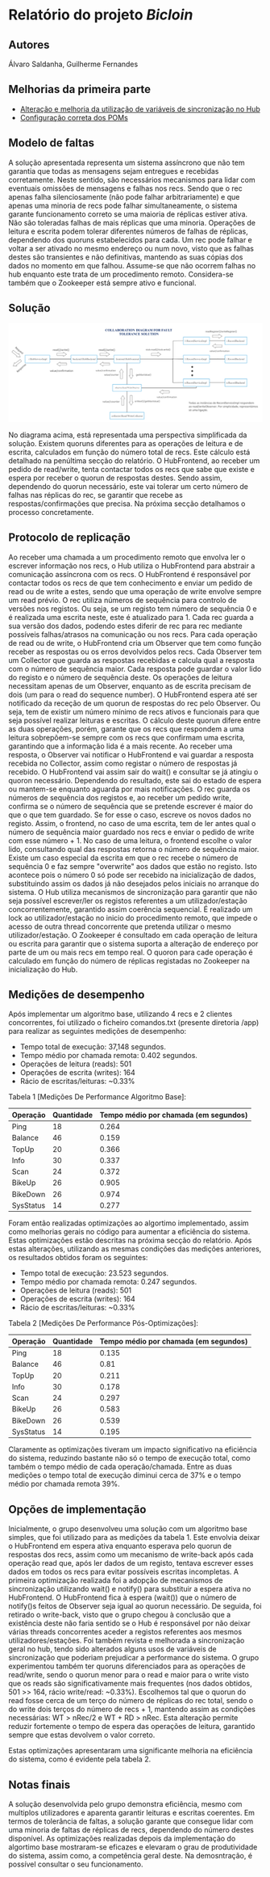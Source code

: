 # Relatório do projeto *Bicloin*

## Autores

Álvaro Saldanha, Guilherme Fernandes

## Melhorias da primeira parte

- [Alteração e melhoria da utilização de variáveis de sincronização no Hub](https://git.rnl.tecnico.ulisboa.pt/SD-20-21-2/A71-Bicloin/commit/f4b652ff9e732fd1ddcf1a14a9e3c6e2c67cda6d)
- [Configuração correta dos POMs](https://git.rnl.tecnico.ulisboa.pt/SD-20-21-2/A71-Bicloin/commit/3a07e2cff7704ee48245878e00e26e49ace946cd)


## Modelo de faltas
A solução apresentada representa um sistema assíncrono que não tem garantia que todas as mensagens sejam entregues e recebidas corretamente. Neste sentido, são necessários mecanismos para lidar com eventuais omissões de mensagens e falhas nos recs.
Sendo que o rec apenas falha silenciosamente (não pode falhar arbitrariamente) e que apenas uma minoria de recs pode falhar simultaneamente, o sistema garante funcionamento correto se uma maioria de réplicas estiver ativa. Não são toleradas falhas de mais réplicas que uma minoria. Operações de leitura e escrita podem tolerar diferentes números de falhas de réplicas, dependendo dos quoruns estabelecidos para cada. Um rec pode falhar e voltar a ser ativado no mesmo endereço ou num novo, visto que as falhas destes são transientes e não definitivas, mantendo as suas cópias dos dados no momento em que falhou.
Assume-se que não ocorrem falhas no hub enquanto este trata de um procedimento remoto.
Considera-se também que o Zookeeper está sempre ativo e funcional.

## Solução

![Diagrama](diagrama.png)

No diagrama acima, está representada uma perspectiva simplificada da solução. Existem quoruns diferentes para as operações de leitura e de escrita, calculados em função do número total de recs. Este cálculo está detalhado na penúltima secção do relatório. O HubFrontend, ao receber um pedido de read/write, tenta contactar todos os recs que sabe que existe e espera por receber o quorun de respostas destes. Sendo assim, dependendo do quorun necessário, este vai tolerar um certo número de falhas nas réplicas do rec, se garantir que recebe as respostas/confirmações que precisa. Na próxima secção detalhamos o processo concretamente. 

## Protocolo de replicação

Ao receber uma chamada a um procedimento remoto que envolva ler o escrever informação nos recs, o Hub utiliza o HubFrontend para abstrair a comunicação assíncrona com os recs. O HubFrontend é responsável por contactar todos os recs de que tem conhecimento e enviar um pedido de read ou de write a estes, sendo que uma operação de write envolve sempre um read prévio.
O rec utiliza números de sequência para controlo de versões nos registos. Ou seja, se um registo tem número de sequência 0 e é realizada uma escrita neste, este é atualizado para 1. Cada rec guarda a sua versão dos dados, podendo estes diferir de rec para rec mediante possíveis falhas/atrasos na comunicação ou nos recs.
Para cada operação de read ou de write, o HubFrontend cria um Observer que tem como função receber as respostas ou os erros devolvidos pelos recs. Cada Observer tem um Collector que guarda as respostas recebidas e calcula qual a resposta com o número de sequência maior. Cada resposta pode guardar o valor lido do registo e o número de sequência deste. Os operações de leitura necessitam apenas de um Observer, enquanto as de escrita precisam de dois (um para o read do sequence number).
O HubFrontend espera até ser notificado da receção de um quorun de respostas do rec pelo Observer. Ou seja, tem de existir um número mínimo de recs ativos e funcionais para que seja possível realizar leituras e escritas. O cálculo deste quorun difere entre as duas operações, porém, garante que os recs que respondem a uma leitura sobrepõem-se sempre com os recs que confirmam uma escrita, garantindo que a informação lida é a mais recente. Ao receber uma resposta, o Observer vai notificar o HubFrontend e vai guardar a resposta recebida no Collector, assim como registar o número de respostas já recebido. O HubFrontend vai assim sair do wait() e consultar se já atingiu o quoron necessário. Dependendo do resultado, este sai do estado de espera ou mantem-se enquanto aguarda por mais notificações.
O rec guarda os números de sequência dos registos e, ao receber um pedido write, confirma se o número de sequência que se pretende escrever é maior do que o que tem guardado. Se for esse o caso, escreve os novos dados no registo. Assim, o frontend, no caso de uma escrita, tem de ler antes qual o número de sequência maior guardado nos recs e enviar o pedido de write com esse número + 1. No caso de uma leitura, o frontend escolhe o valor lido, consultando qual das respostas retorna o número de sequência maior. Existe um caso especial da escrita em que o rec recebe o número de sequência 0 e faz sempre "overwrite" aos dados que estão no registo. Isto acontece pois o número 0 só pode ser recebido na inicialização de dados, substituindo assim os dados já não desejados pelos iniciais no arranque do sistema.
O Hub utiliza mecanismos de sincronização para garantir que não seja possível escrever/ler os registos referentes a um utilizador/estação concorrentemente, garantido assim coerência sequencial. É realizado um lock ao utilizador/estação no inicio do procedimento remoto, que impede o acesso de outra thread concorrente que pretenda utilizar o mesmo utilizador/estação.
O Zookeeper é consultado em cada operação de leitura ou escrita para garantir que o sistema suporta a alteração de endereço por parte de um ou mais recs em tempo real. O quoron para cade operação é calculado em função do número de réplicas registadas no Zookeeper na inicialização do Hub.

## Medições de desempenho

Após implementar um algoritmo base, utilizando 4 recs e 2 clientes concorrentes, foi utilizado o ficheiro comandos.txt (presente diretoria /app) para realizar as seguintes medições de desempenho:

- Tempo total de execução: 37,148 segundos.
- Tempo médio por chamada remota: 0.402 segundos.
- Operações de leitura (reads): 501
- Operações de escrita (writes): 164
- Rácio de escritas/leituras: ~0.33%

Tabela 1 [Medições De Performance Algoritmo Base]:

| Operação | Quantidade                | Tempo médio por chamada (em segundos)          | 
| ---------|---------------------------|------------------------------------------------| 
| Ping     | 18                        | 0.264                                          | 
| Balance  | 46                        | 0.159                                          | 
| TopUp    | 20                        | 0.366                                          |
| Info     | 30                        | 0.337                                          | 
| Scan     | 24                        | 0.372                                          | 
| BikeUp   | 26                        | 0.905                                          | 
| BikeDown | 26                        | 0.974                                          | 
| SysStatus| 14                        | 0.277                                          | 

Foram então realizadas optimizações ao algortimo implementado, assim como melhorias gerais no código para aumentar a eficiência do sistema. Estas optimizações
estão descritas na próxima secção do relatório.
Após estas alterações, utilizando as mesmas condições das medições anteriores, os resultados obtidos foram os seguintes:

- Tempo total de execução: 23.523 segundos.
- Tempo médio por chamada remota: 0.247 segundos.
- Operações de leitura (reads): 501
- Operações de escrita (writes): 164
- Rácio de escritas/leituras: ~0.33%

Tabela 2 [Medições De Performance Pós-Optimizações]:

| Operação | Quantidade                | Tempo médio por chamada (em segundos)          | 
| ---------|---------------------------|------------------------------------------------| 
| Ping     | 18                        | 0.135                                         | 
| Balance  | 46                        | 0.81                                          | 
| TopUp    | 20                        | 0.211                                          |
| Info     | 30                        | 0.178                                          | 
| Scan     | 24                        | 0.297                                          | 
| BikeUp   | 26                        | 0.583                                          | 
| BikeDown | 26                        | 0.539                                          | 
| SysStatus| 14                        | 0.195                                          | 

Claramente as optimizações tiveram um impacto significativo na eficiência do sistema, reduzindo bastante não só o tempo de execução total, como também o tempo médio de cada operação/chamada. Entre as duas medições o tempo total de execução diminui cerca de 37% e o tempo médio por chamada remota 39%.


## Opções de implementação

Inicialmente, o grupo desenvolveu uma solução com um algoritmo base simples, que foi utilizado para as medições da tabela 1. Este envolvia deixar o HubFrontend em espera ativa enquanto esperava pelo quorun de respostas dos recs, assim como um mecanismo de write-back após cada operação read que, após ler dados de um registo, tentava escrever esses dados em todos os recs para evitar possíveis escritas incompletas.
A primeira optimização realizada foi a adopção de mecanismos de sincronização utilizando wait() e notify() para substituir a espera ativa no HubFrontend. O HubFrontend fica à espera (wait()) que o número de notify()s feitos de Observer seja igual ao quorun necessário.
De seguida, foi retirado o write-back, visto que o grupo chegou à conclusão que a existência deste não faria sentido se o Hub é responsável por não deixar várias threads concorrentes aceder a registos referentes aos mesmos utilizadores/estações.
Foi também revista e melhorada a sincronização geral no hub, tendo sido alterados alguns usos de variáveis de sincronização que poderiam prejudicar a performance do sistema.
O grupo experimentou também ter quoruns diferenciados para as operações de read/write, sendo o quorun menor para o read e maior para o write visto que os reads são significativamente mais frequentes (nos dados obtidos, 501 >> 164, rácio write/read: ~0.33%). Escolhemos tal que o quorun do read fosse cerca de um terço do número de réplicas do rec total, sendo o do write dois terços do número de recs + 1, mantendo assim as condições necessárias: WT > nRec/2 e WT + RD > nRec. Esta alteração permite reduzir fortemente o tempo de espera das operações de leitura, garantido sempre que estas devolvem o valor correto.

Estas optimizações apresentaram uma significante melhoria na eficiência do sistema, como é evidente pela tabela 2. 

## Notas finais

A solução desenvolvida pelo grupo demonstra eficiência, mesmo com multiplos utilizadores e aparenta garantir leituras e escritas coerentes. Em termos de tolerância de faltas, a solução garante que consegue lidar com uma minoria de faltas de réplicas de recs, dependendo do número destes disponível. As optimizações realizadas depois da implementação do algortimo base mostraram-se eficazes e elevaram o grau de produtividade do sistema, assim como, a competência geral deste. Na demosntração, é possível consultar o seu funcionamento.

